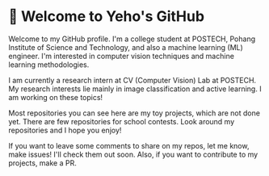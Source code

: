 # 👋 Welcome to Yeho's GitHub
Welcome to my GitHub profile. I'm a college student at POSTECH, Pohang Institute of Science and Technology, and also a machine learning (ML) engineer. I'm interested in computer vision techniques and machine learning methodologies. 

I am currently a research intern at CV (Computer Vision) Lab at POSTECH. My research interests lie mainly in image classification and active learning. I am working on these topics!

Most repositories you can see here are my toy projects, which are not done yet. There are few repositories for school contests. Look around my repositories and I hope you enjoy! 

If you want to leave some comments to share on my repos, let me know, make issues! I'll check them out soon. Also, if you want to contribute to my projects, make a PR. 
